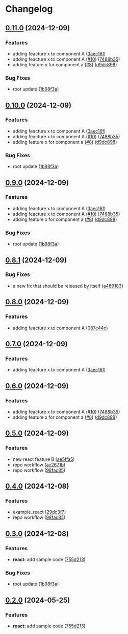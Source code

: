 # Changelog

## [0.11.0](https://github.com/safizn/release-please-monorepo-example-forked/compare/react-v0.9.0...react@v0.11.0) (2024-12-09)


### Features

* adding feacture x to component A ([3aec16f](https://github.com/safizn/release-please-monorepo-example-forked/commit/3aec16faf3c5fb95ff3486ff6f4671ac39ddab91))
* adding feacture x to component A ([#10](https://github.com/safizn/release-please-monorepo-example-forked/issues/10)) ([7488b35](https://github.com/safizn/release-please-monorepo-example-forked/commit/7488b355c804d2bbc0ebe3be4f5659f2eee0c05d))
* adding feature x for component a ([#8](https://github.com/safizn/release-please-monorepo-example-forked/issues/8)) ([d9dc898](https://github.com/safizn/release-please-monorepo-example-forked/commit/d9dc898d76487347e395f3f954046d57060726ca))


### Bug Fixes

* root update ([1b98f3a](https://github.com/safizn/release-please-monorepo-example-forked/commit/1b98f3a641a0fb41d41e71d8c0be204043bf2112))

## [0.10.0](https://github.com/safizn/release-please-monorepo-example-forked/compare/react-v0.9.0...react@v0.10.0) (2024-12-09)


### Features

* adding feacture x to component A ([3aec16f](https://github.com/safizn/release-please-monorepo-example-forked/commit/3aec16faf3c5fb95ff3486ff6f4671ac39ddab91))
* adding feacture x to component A ([#10](https://github.com/safizn/release-please-monorepo-example-forked/issues/10)) ([7488b35](https://github.com/safizn/release-please-monorepo-example-forked/commit/7488b355c804d2bbc0ebe3be4f5659f2eee0c05d))
* adding feature x for component a ([#8](https://github.com/safizn/release-please-monorepo-example-forked/issues/8)) ([d9dc898](https://github.com/safizn/release-please-monorepo-example-forked/commit/d9dc898d76487347e395f3f954046d57060726ca))


### Bug Fixes

* root update ([1b98f3a](https://github.com/safizn/release-please-monorepo-example-forked/commit/1b98f3a641a0fb41d41e71d8c0be204043bf2112))

## [0.9.0](https://github.com/safizn/release-please-monorepo-example-forked/compare/@react-v0.8.1...@react@v0.9.0) (2024-12-09)


### Features

* adding feacture x to component A ([3aec16f](https://github.com/safizn/release-please-monorepo-example-forked/commit/3aec16faf3c5fb95ff3486ff6f4671ac39ddab91))
* adding feacture x to component A ([#10](https://github.com/safizn/release-please-monorepo-example-forked/issues/10)) ([7488b35](https://github.com/safizn/release-please-monorepo-example-forked/commit/7488b355c804d2bbc0ebe3be4f5659f2eee0c05d))
* adding feature x for component a ([#8](https://github.com/safizn/release-please-monorepo-example-forked/issues/8)) ([d9dc898](https://github.com/safizn/release-please-monorepo-example-forked/commit/d9dc898d76487347e395f3f954046d57060726ca))


### Bug Fixes

* root update ([1b98f3a](https://github.com/safizn/release-please-monorepo-example-forked/commit/1b98f3a641a0fb41d41e71d8c0be204043bf2112))

## [0.8.1](https://github.com/safizn/release-please-monorepo-example-forked/compare/hello-react@v0.8.0...hello-react@v0.8.1) (2024-12-09)


### Bug Fixes

* a new fix that should be released by itself ([a469183](https://github.com/safizn/release-please-monorepo-example-forked/commit/a469183c04aa5fa3f238c4108152d4740425f327))

## [0.8.0](https://github.com/safizn/release-please-monorepo-example-forked/compare/hello-react@v0.7.0...hello-react@v0.8.0) (2024-12-09)


### Features

* adding feacture x to component A ([087c44c](https://github.com/safizn/release-please-monorepo-example-forked/commit/087c44c7986d064eaade722840c6564cca2c5232))

## [0.7.0](https://github.com/safizn/release-please-monorepo-example-forked/compare/hello-react@v0.6.0...hello-react@v0.7.0) (2024-12-09)


### Features

* adding feacture x to component A ([3aec16f](https://github.com/safizn/release-please-monorepo-example-forked/commit/3aec16faf3c5fb95ff3486ff6f4671ac39ddab91))

## [0.6.0](https://github.com/safizn/release-please-monorepo-example-forked/compare/hello-react@v0.5.0...hello-react@v0.6.0) (2024-12-09)


### Features

* adding feacture x to component A ([#10](https://github.com/safizn/release-please-monorepo-example-forked/issues/10)) ([7488b35](https://github.com/safizn/release-please-monorepo-example-forked/commit/7488b355c804d2bbc0ebe3be4f5659f2eee0c05d))
* adding feature x for component a ([#8](https://github.com/safizn/release-please-monorepo-example-forked/issues/8)) ([d9dc898](https://github.com/safizn/release-please-monorepo-example-forked/commit/d9dc898d76487347e395f3f954046d57060726ca))

## [0.5.0](https://github.com/safizn/release-please-monorepo-example-forked/compare/hello-react@v0.4.0...hello-react@v0.5.0) (2024-12-09)


### Features

* new react feature B ([ae5ffa5](https://github.com/safizn/release-please-monorepo-example-forked/commit/ae5ffa535924905901d9242542255bdaf821b9dd))
* repo workflow ([ac2671b](https://github.com/safizn/release-please-monorepo-example-forked/commit/ac2671bd756ced191ef9340e07f27755633e6b40))
* repo workflow ([98fac85](https://github.com/safizn/release-please-monorepo-example-forked/commit/98fac85ffe57b398a0a96a78f09e23a426bab4f5))

## [0.4.0](https://github.com/safizn/release-please-monorepo-example-forked/compare/hello-react@v0.3.0...hello-react@v0.4.0) (2024-12-08)


### Features

* example_react ([29dc3f7](https://github.com/safizn/release-please-monorepo-example-forked/commit/29dc3f75ced7c11161ceb3ac1de95bc8f68e0e68))
* repo workflow ([98fac85](https://github.com/safizn/release-please-monorepo-example-forked/commit/98fac85ffe57b398a0a96a78f09e23a426bab4f5))

## [0.3.0](https://github.com/safizn/release-please-monorepo-example-forked/compare/hello-react-v0.2.0...hello-react@v0.3.0) (2024-12-08)


### Features

* **react:** add sample code ([755d213](https://github.com/safizn/release-please-monorepo-example-forked/commit/755d2133dde08b8e1aeb2012256ee58b934fc346))


### Bug Fixes

* root update ([1b98f3a](https://github.com/safizn/release-please-monorepo-example-forked/commit/1b98f3a641a0fb41d41e71d8c0be204043bf2112))

## [0.2.0](https://github.com/amarjanica/release-please-monorepo-example/compare/hello-react-v0.1.0...hello-react@v0.2.0) (2024-05-25)


### Features

* **react:** add sample code ([755d213](https://github.com/amarjanica/release-please-monorepo-example/commit/755d2133dde08b8e1aeb2012256ee58b934fc346))
